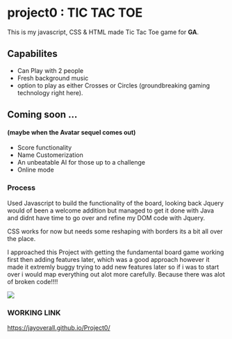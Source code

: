 # project0 : TIC TAC TOE

This is my javascript, CSS & HTML made Tic Tac Toe game for **GA**.

## Capabilites
* Can Play with 2 people
* Fresh background music
* option to play as either Crosses or Circles (groundbreaking gaming technology right here).

## Coming soon ...
#### (maybe when the Avatar sequel comes out)

- Score functionality
- Name Customerization
- An unbeatable AI for those up to a challenge
- Online mode

### Process

Used Javascript to build the functionality of the board, looking back Jquery would of been a welcome addition but managed to get it done with Java and didnt have time to go over and refine my DOM code with Jquery.

CSS works for now but needs some reshaping with borders its a bit all over the place.

I approached this Project with getting the fundamental board game working first then adding features later, which was a good approach however it made it extremly buggy trying to add new features later so if i was to start over i would map everything out alot more carefully. Because there was alot of broken code!!!!

<img src="https://pics.me.me/eleanor-prongsandthedoe-me-handing-in-my-essays-had-a-breakdown-47305099.png">

### WORKING LINK

https://jayoverall.github.io/Project0/ 
